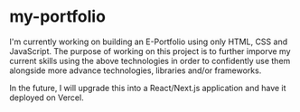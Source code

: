 # my-portfolio

I'm currently working on building an E-Portfolio using only HTML, CSS and JavaScript. The purpose of working on this project is to further imporve my current skills using the above technologies in order to confidently use them alongside more advance technologies, libraries and/or frameworks.

In the future, I will upgrade this into a React/Next.js application and have it deployed on Vercel.
